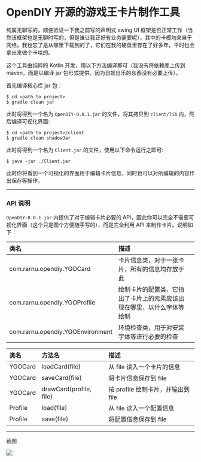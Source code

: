 # OpenDIY 开源的游戏王卡片制作工具

纯属无聊写的，顺便验证一下我之前写的声明式 swing UI 框架是否正常工作（当然该框架也是无聊时写的，但是谁让我正好有业务需要呢），其中的卡模均来自于网络，我也忘了是从哪里下载到的了，它们在我的硬盘里存在了好多年，平时也会拿出来做个卡啥的。

这个工具由纯粹的 Kotlin 开发，用以下方法编译即可（我没有将依赖库上传到 maven，而是以编译 jar 包形式提供，因为自娱自乐的东西没有必要上传）。

首先编译核心库 jar 包：

```shell
$ cd <path to project>
$ gradle clean jar
```

此时将得到一个名为 ```OpenDIY-0.0.1.jar``` 的文件，将其拷贝到 ```client/lib``` 内，然后编译可视化界面:

```shell
$ cd <path to project>/client
$ gradle clean shadowJar
```

此时将得到一个名为 ```Client.jar``` 的文件，使用以下命令运行之即可:

```shell
$ java -jar ./Client.jar
```

此时你将看到一个可视化的界面用于编辑卡片信息，同时也可以对所编辑的内容作出保存等操作。

- - -

### API 说明

```OpenDIY-0.0.1.jar``` 内提供了对于编辑卡片必要的 API，因此你可以完全不需要可视化界面（这个只是图个方便随手写的），而是完全利用 API 来制作卡片。说明如下：

|类名|描述||
|:--|:--|:--|
| com.rarnu.opendiy.YGOCard | 卡片信息类，对于一张卡片，所有的信息均存放于此 | |
| com.rarnu.opendiy.YGOProfile | 绘制卡片的配置类，它指出了卡片上的元素应该出现在哪里，以什么字体等绘制 | |
| com.rarnu.opendiy.YGOEnvironment | 环境检查类，用于对安装字体等进行必要的检查 | |

| 类名 | 方法名 | 描述 |
|:--|:--|:--|
| YGOCard | loadCard(file) | 从 file 读入一个卡片的信息 |
| YGOCard | saveCard(file) | 将卡片信息保存到 file |
| YGOCard | drawCard(profile, file) | 按 profile 绘制卡片，并输出到 file |
| Profile | load(file) | 从 file 读入一个配置信息 |
| Profile | save(file) | 将配置信息保存到 file |

- - -

截图

![](./screenshot/screen.png)